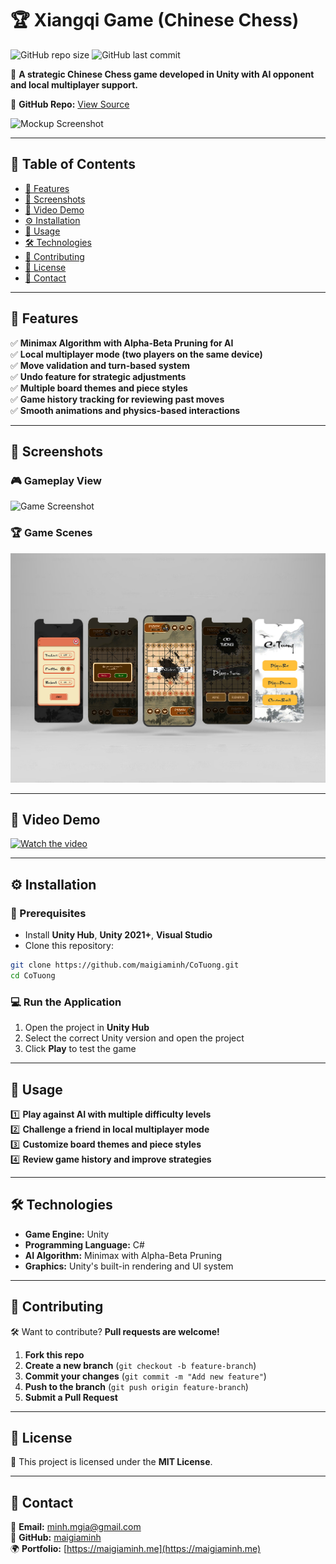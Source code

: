 # 🏆 Xiangqi Game (Chinese Chess)

![GitHub repo size](https://img.shields.io/github/repo-size/maigiaminh/CoTuong?color=blue&style=flat-square)
![GitHub last commit](https://img.shields.io/github/last-commit/maigiaminh/CoTuong?color=green&style=flat-square)

📌 **A strategic Chinese Chess game developed in Unity with AI opponent and local multiplayer support.**

🔗 **GitHub Repo:** [View Source](https://github.com/maigiaminh/CoTuong)

![Mockup Screenshot](https://raw.githubusercontent.com/maigiaminh/CoTuong/main/assets/images/mockup.png)

---

## 📖 Table of Contents

- [🌟 Features](#-features)
- [📸 Screenshots](#-screenshots)
- [🎥 Video Demo](#-video-demo)
- [⚙️ Installation](#️-installation)
- [🚀 Usage](#-usage)
- [🛠 Technologies](#-technologies)
- [🙌 Contributing](#-contributing)
- [📄 License](#-license)
- [📩 Contact](#-contact)

---

## 🌟 Features

✅ **Minimax Algorithm with Alpha-Beta Pruning for AI**  
✅ **Local multiplayer mode (two players on the same device)**  
✅ **Move validation and turn-based system**  
✅ **Undo feature for strategic adjustments**  
✅ **Multiple board themes and piece styles**  
✅ **Game history tracking for reviewing past moves**  
✅ **Smooth animations and physics-based interactions**

---

## 📸 Screenshots

### 🎮 Gameplay View

![Game Screenshot](https://raw.githubusercontent.com/maigiaminh/CoTuong/main/assets/images/gameplay.png)

### 🏆 Game Scenes

![Game Scenes Screenshot](https://raw.githubusercontent.com/maigiaminh/CoTuong/main/assets/images/scene.png)

---

## 🎥 Video Demo

[![Watch the video](https://img.youtube.com/vi/dGonl5UF68I/maxresdefault.jpg)](https://www.youtube.com/watch?v=dGonl5UF68I)

---

## ⚙️ Installation

### **🔧 Prerequisites**

- Install **Unity Hub**, **Unity 2021+**, **Visual Studio**
- Clone this repository:

```sh
git clone https://github.com/maigiaminh/CoTuong.git
cd CoTuong
```

### **💻 Run the Application**

1. Open the project in **Unity Hub**
2. Select the correct Unity version and open the project
3. Click **Play** to test the game

---

## 🚀 Usage

1️⃣ **Play against AI with multiple difficulty levels**  
2️⃣ **Challenge a friend in local multiplayer mode**  
3️⃣ **Customize board themes and piece styles**  
4️⃣ **Review game history and improve strategies**  

---

## 🛠 Technologies

- **Game Engine:** Unity
- **Programming Language:** C#
- **AI Algorithm:** Minimax with Alpha-Beta Pruning
- **Graphics:** Unity's built-in rendering and UI system

---

## 🙌 Contributing

🛠 Want to contribute? **Pull requests are welcome!**

1. **Fork this repo**  
2. **Create a new branch** (`git checkout -b feature-branch`)
3. **Commit your changes** (`git commit -m "Add new feature"`)
4. **Push to the branch** (`git push origin feature-branch`)
5. **Submit a Pull Request**

---

## 📄 License

📜 This project is licensed under the **MIT License**.

---

## 📩 Contact

📧 **Email:** [minh.mgia@gmail.com](mailto:minh.mgia@gmail.com)  
🔗 **GitHub:** [maigiaminh](https://github.com/maigiaminh)  
🌍 **Portfolio:** [https://maigiaminh.me](https://maigiaminh.me)
